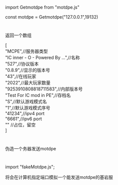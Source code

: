 import Getmotdpe from "motdpe.js"

const motdpe = Getmotdpe("127.0.0.1",19132)

#

返回一个数组

[   
    "MCPE",//服务器类型  
    "IC inner - O - Powered By ...",//名称  
    "527",//协议版本  
    "0.8.9",//显示的版本号  
    "43",//在线玩家  
    "2022",//最大玩家数量  
    "9253910808818711583",//内部版本号  
    "Test For IC mod in PE",//存档名  
    "S",//默认游戏模式名  
    "1",//默认游戏模式序号  
    "41234",//ipv4 port  
    "6661",//ipv6 port  
    "" //占位，留空  
]  
#
伪造一个务器发送motdpe
#

import  "fakeMotdpe.js";

将会在计算机指定端口模拟一个能发送motdpe的基岩服
 
